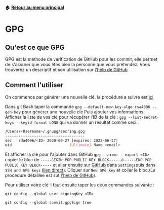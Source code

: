 :house: [**Retour au menu principal**](/TChelp)

# GPG

## Qu'est ce que GPG

GPG est la méthode de vérification de GitHub pour les commit, elle permet de s'assurer que vous êtes bien la personne que vous prétendez. Vous trouverez un descriptif et son utilisation sur [l'help de GitHub](https://help.github.com/en/github/authenticating-to-github/managing-commit-signature-verification)

## Comment l'utiliser

On commence par générer une nouvelle clé, la procédure a suivre est [ici](https://help.github.com/en/github/authenticating-to-github/generating-a-new-gpg-key)

Dans git Bash taper la commande ``gpg --default-new-key-algo rsa4096 --gen-key`` pour générer une nouvelle clé
Puis ajouter vos informations.
Afficher la liste de vos clé pour récupérer l'ID de la clé : ``gpg --list-secret-keys --keyid-format LONG``
qui va donner un résultat comme ceci :

```bash
/Users/<Username>/.gnupg/secring.gpg
------------------------------------
sec   rda4096/<ID> 2020-06-27 [expires: 2022-06-27]
uid                          [Ultimate] Name <email>
````

Et afficher la clé pour l'ajouter dans GitHub ``gpg --armor --export <ID>``
copier le bloc de ``-----BEGIN PGP PUBLIC KEY BLOCK-----`` à ``-----END PGP PUBLIC KEY BLOCK-----``
et aller ensuite sur [GitHub](https://github.com/) dans ``Settings``puis dans ``SSH and GPG keys`` ([lien direct](https://github.com/settings/keys)). Cliquer sur ``New GPG key`` et coller le bloc.(La procédure détaillée est sut [l'help de GitHub](https://help.github.com/en/github/authenticating-to-github/adding-a-new-gpg-key-to-your-github-account)).

Pour utiliser votre clé il faut ensuite taper les deux commandes suivante :

``git config --global user.signingKey <ID>``

``git config --global commit.gpgSign true``
